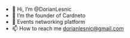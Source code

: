 - 👋 Hi, I’m @DorianLesnic
- 👀 I’m the founder of Cardneto
- 🌱 Events networking platform
- 📫 How to reach me dorianlesnic@gmail.com

<!---
DorianLesnic/DorianLesnic is a ✨ special ✨ repository because its `README.md` (this file) appears on your GitHub profile.
You can click the Preview link to take a look at your changes.
--->
